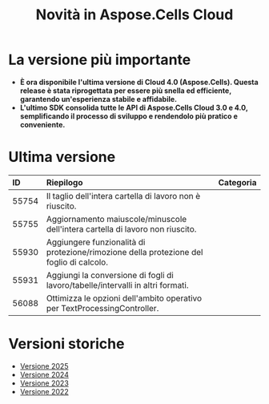 ﻿---
title: Novità in Aspose.Cells Cloud
second_title: Latest Updates & Feature
linktitle: Cosa c'è di nuovo?
type: docs
weight: 9
url: /it/new-features/
aliases: [/what-s-new-in-aspose-cells-cloud/]
keywords: What's new in aspose cells cloud. Microsoft Office Excel, Open Office Spreadsheet, CSV, PDF
description: Questa pagina descrive le nuove funzionalità Cloud Aspose.Cells più interessanti introdotte nelle versioni recenti
kwords: Excel, Office Cloud, REST API, Foglio di calcolo, PDF, CSV, Json, Markdown, Novità in Aspose.Cells Cloud
---
# La versione più importante

- **È ora disponibile l'ultima versione di Cloud 4.0 (Aspose.Cells). Questa release è stata riprogettata per essere più snella ed efficiente, garantendo un'esperienza stabile e affidabile.**
- **L'ultimo SDK consolida tutte le API di Aspose.Cells Cloud 3.0 e 4.0, semplificando il processo di sviluppo e rendendolo più pratico e conveniente.**

# Ultima versione

|**ID**|**Riepilogo**|**Categoria**|
|:- |:- |:- |
|55754 | Il taglio dell'intera cartella di lavoro non è riuscito.|
|55755 | Aggiornamento maiuscole/minuscole dell'intera cartella di lavoro non riuscito.|
|55930 | Aggiungere funzionalità di protezione/rimozione della protezione del foglio di calcolo.|
|55931 | Aggiungi la conversione di fogli di lavoro/tabelle/intervalli in altri formati.|
|56088 | Ottimizza le opzioni dell'ambito operativo per TextProcessingController.|

# Versioni storiche

- [Versione 2025](/cells/it/new-features/2025/)
- [Versione 2024](/cells/it/new-features/2024/)
- [Versione 2023](/cells/it/new-features/2023/)
- [Versione 2022](/cells/it/new-features/2022/)
